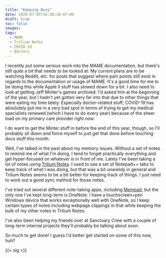 ```yaml
---
title: "Keeping Busy"
date: 2020-07-05T16:36:18-07:00
draft: true
toc: false
images:
tags:
  - MAME
  - Trilium Notes
  - COVID-19
  - Doctors
---
```


I recently put some serious work into the MAME documentation, but there's still quite a bit that needs to be looked at. My current plans are to be watching Reddit, etc. for posts that suggest where pain points still exist in regards to the documentation or usage of MAME. It's a good time for me to be doing this while Apple II stuff has slowed down for a bit. I also need to look at getting Jeff Minter's games archived. I'd asked him at the beginning of the year, but I hadn't yet gotten very far into that due to other things that were eating my time lately. Especially doctor-related stuff; COVID-19 has absolutely put me in a very bad spot in terms of trying to get my medical specialists renewed (which I have to do every year) because of the sheer load on my primary care provider right now.

I do want to get the Minter stuff in before the end of this year, though, so I'll probably sit down and force myself to just get that done before touching docs stuff this month.

Well, I've talked in the past about my memory issues. Without a set of notes to remind me of what I'm doing, I tend to forget practically everything and get hyper-focused on whatever is in front of me. Lately I've been taking a lot of notes using [Trilium Notes](https://github.com/zadam/trilium). I used to use a set of Notepad++ tabs to keep track of what I was doing, but that was a bit unwieldy in general and Trilium Notes seems to be a bit better for keeping track of things. I just need to work out a good sync method for those notes.

I've tried out several different note-taking apps, including [Mempad](https://www.horstmuc.de/wmem.htm), but the only one I've kept long-term is OneNote. I have a touchscreen+pen Windows device that works exceptionally well with OneNote, so I keep certain types of notes including webpage clippings in that while keeping the bulk of my other notes in Trilium Notes.

I've also been helping my friends over at Sanctuary Crew with a couple of long-term internal projects they'll probably be talking about soon.

So much to get done! I guess I'd better get started on some of this now, huh?

{{< sig >}}